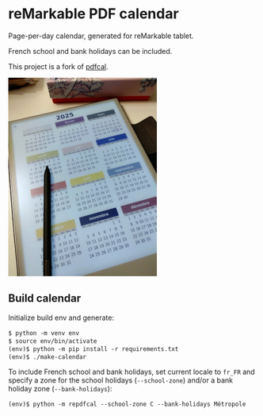 # reMarkable PDF calendar

Page-per-day calendar, generated for reMarkable tablet.

French school and bank holidays can be included.

This project is a fork of [pdfcal](https://github.com/osresearch/pdfcal).


![First page view](./first_page_view.jpg)

## Build calendar

Initialize build env and generate:

``` shell
$ python -m venv env
$ source env/bin/activate
(env)$ python -m pip install -r requirements.txt
(env)$ ./make-calendar
```

To include French school and bank holidays, set current locale to
`fr_FR` and specify a zone for the school holidays (`--school-zone`)
and/or a bank holiday zone (`--bank-holidays`):

``` shell
(env)$ python -m repdfcal --school-zone C --bank-holidays Métropole
```
